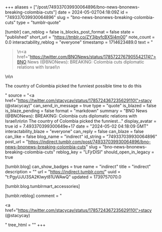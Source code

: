 +++
aliases = ["/post/749337039930064896/bno-news-bnonews-breaking-colombia-cuts"]
date = 2024-05-02T04:18:09Z
id = "749337039930064896"
slug = "bno-news-bnonews-breaking-colombia-cuts"
type = "tumblr-quote"

[tumblr]
can_reblog = false
is_blocks_post_format = false
state = "published"
short_url = "https://tmblr.co/ZY3jbyfcBX5I4m00"
note_count = 0.0
interactability_reblog = "everyone"
timestamp = 1714623489.0
text = "<blockquote><p>\n<a href=\"https://twitter.com/BNONews/status/1785722767905542174\">BNO News (@BNONews)</a>: BREAKING: Colombia cuts diplomatic relations with Israel\n</p></blockquote>\n\n<p>The country of Colombia picked the funniest possible time to do this</p>"
source = "<a href=\"https://twitter.com/stacycay/status/1785724367235629110\">stacy (@stacycay)</a>"
can_send_in_message = true
type = "quote"
is_blazed = false
is_blaze_pending = false
format = "markdown"
summary = "BNO News (@BNONews): BREAKING: Colombia cuts diplomatic relations with Israel\n\n\n The country of Colombia picked the funniest..."
display_avatar = true
id = 7.493370399300649e+17
date = "2024-05-02 04:18:09 GMT"
interactability_blaze = "everyone"
can_reply = false
can_blaze = false
can_like = false
blog_name = "indirect"
id_string = "749337039930064896"
post_url = "https://indirect.tumblr.com/post/749337039930064896/bno-news-bnonews-breaking-colombia-cuts"
slug = "bno-news-bnonews-breaking-colombia-cuts"
reblog_key = "LFjrDlSI"
should_open_in_legacy = true

[tumblr.blog]
can_show_badges = true
name = "indirect"
title = "indirect"
description = ""
url = "https://indirect.tumblr.com/"
uuid = "t:PgyUJU3SA2Klwyt81UWAwQ"
updated = 1739757070.0

[tumblr.blog.tumblrmart_accessories]

[tumblr.reblog]
comment = "<p><a href=\"https://twitter.com/stacycay/status/1785724367235629110\">stacy (@stacycay)</a></p>"
tree_html = ""
+++
